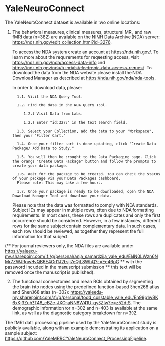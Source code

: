 # YaleNeuroConnect

The YaleNeuroConnect dataset is available in two online locations: 

1) The behavioral measures, clinical measures, structural MRI, and raw fMRI data (n=382) are available on the NIMH Data Archive (NDA) server: https://nda.nih.gov/edit_collection.html?id=3276.

   To access the NDA system create an account at https://nda.nih.gov/. To learn more about the requirements for requesting access, visit https://nda.nih.gov/nda/access-data-info and https://nda.nih.gov/nda/tutorials/electronic-data-access-request. To download the data from the NDA website please install the NDA Download Manager as described at https://nda.nih.gov/nda/nda-tools.

   In order to download data, please:

         1.1. Visit the NDA Query Tool.

         1.2. Find the data in the NDA Query Tool.

            1.2.1 Visit Data from Labs.
   
            1.2.2 Enter "id:3276" in the text search field.
   
         1.3. Select your Collection, add the data to your "Workspace", then your "Filter Cart."

         1.4. Once your filter cart is done updating, click "Create Data Package/ Add Data to Study."

         1.5. You will then be brought to the Data Packaging page. Click the orange "Create Data Package" button and follow the prompts to create your data package.

         1.6. Wait for the package to be created. You can check the status of your package via your Data Packages dashboard.
         Please note: This may take a few hours. 
   
         1.7. Once your package is ready to be downloaded, open the NDA Download Manager Tool and download your data.

   Please note that the data was formatted to comply with NDA standards. Subject IDs may appear in multiple rows, often due to NDA formatting requirements. In most cases, these rows are duplicates and only the first occurrence should be considered. However, in a few instances, different rows for the same subject contain complementary data. In such cases, each row should be reviewed, as together they represent the full information for that subject.

(** For journal reviewers only, the NDA files are available under https://yaleedu-my.sharepoint.com/:f:/g/personal/anja_samardzija_yale_edu/EhIN0LWzn6NMr7ZWJRqwHvQB6E4Grl1J2bsji7eQjL8WhQ?e=Ee46pG ** with the password included in the manuscript submission ** this text will be removed once the manuscript is published). 


2) The functional connectomes and mean ROIs obtained by segmenting the brain into nodes using the predefined function-based Shen268 atlas and Shen368 atlas (n=302): https://yaleedu-my.sharepoint.com/:f:/g/personal/todd_constable_yale_edu/En99p1wBK6xKj3Zuh2T48_cBZe-JXOnaNN8W41U-qySZIw?e=z52dtS. The demographic information for n=302 and n=403 is available at the same link, as well as the diagnostic category breakdown for n=302. 



The fMRI data processing pipeline used by the YaleNeuroConnect study is publicly available, along with an example demonstrating its application on a sample subject:          https://github.com/YaleMRRC/YaleNeuroConnect_ProcessingPipeline.








